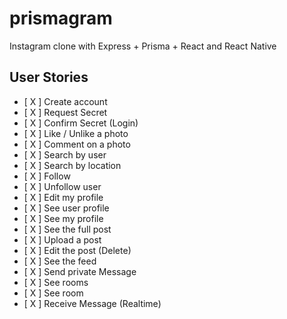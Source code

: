 # prismagram
Instagram clone with Express + Prisma + React and React Native

## User Stories

- [ X ] Create account
- [ X ] Request Secret
- [ X ] Confirm Secret (Login)
- [ X ] Like / Unlike a photo
- [ X ] Comment on a photo
- [ X ] Search by user
- [ X ] Search by location
- [ X ] Follow
- [ X ] Unfollow user
- [ X ] Edit my profile
- [ X ] See user profile
- [ X ] See my profile
- [ X ] See the full post
- [ X ] Upload a post
- [ X ] Edit the post (Delete)
- [ X ] See the feed
- [ X ] Send private Message
- [ X ] See rooms
- [ X ] See room
- [ X ] Receive Message (Realtime)